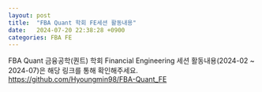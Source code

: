 ```yaml
---
layout: post
title:  "FBA Quant 학회 FE세션 활동내용"
date:   2024-07-20 22:38:28 +0900
categories: FBA FE
---  
```


FBA Quant 금융공학(퀀트) 학회 Financial Engineering 세션 활동내용(2024-02 ~ 2024-07)은 해당 링크를 통해 확인해주세요.
https://github.com/Hyoungmin98/FBA-Quant_FE
